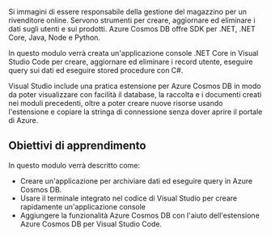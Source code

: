 Si immagini di essere responsabile della gestione del magazzino per un rivenditore online. Servono strumenti per creare, aggiornare ed eliminare i dati sugli utenti e sui prodotti. Azure Cosmos DB offre SDK per .NET, .NET Core, Java, Node e Python.

In questo modulo verrà creata un'applicazione console .NET Core in Visual Studio Code per creare, aggiornare ed eliminare i record utente, eseguire query sui dati ed eseguire stored procedure con C#.

Visual Studio include una pratica estensione per Azure Cosmos DB in modo da poter visualizzare con facilità il database, la raccolta e i documenti creati nei moduli precedenti, oltre a poter creare nuove risorse usando l'estensione e copiare la stringa di connessione senza dover aprire il portale di Azure.

## <a name="learning-objectives"></a>Obiettivi di apprendimento

In questo modulo verrà descritto come:  

- Creare un'applicazione per archiviare dati ed eseguire query in Azure Cosmos DB.
- Usare il terminale integrato nel codice di Visual Studio per creare rapidamente un'applicazione console
- Aggiungere la funzionalità Azure Cosmos DB con l'aiuto dell'estensione Azure Cosmos DB per Visual Studio Code.